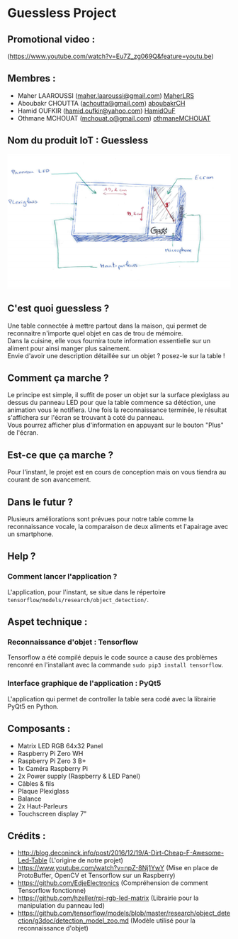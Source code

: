 # **Guessless Project**

## Promotional video :
(https://www.youtube.com/watch?v=Eu7Z_zg069Q&feature=youtu.be)

## Membres :
* Maher LAAROUSSI (maher.laaroussi@gmail.com) [MaherLRS](https://github.com/maherlaaroussi "maherlaaroussi")
* Aboubakr CHOUTTA (achoutta@gmail.com)  [aboubakrCH](https://github.com/aboubakrCH "aboubakrCH")
* Hamid OUFKIR (hamid.oufkir@yahoo.com) [HamidOuF](https://github.com/HamidOuF "HamidOuF")
* Othmane MCHOUAT (mchouat.o@gmail.com)  [othmaneMCHOUAT](https://github.com/othmaneMCHOUAT "othmaneMCHOUAT")


## Nom du produit IoT : Guessless

![alt text](https://github.com/institut-galilee/guessless/blob/master/docs/Design.png)

## C'est quoi guessless ?

Une table connectée à mettre partout dans la maison, qui permet de reconnaitre n'importe quel objet en cas de trou de mémoire.  
Dans la cuisine, elle vous fournira toute information essentielle sur un aliment pour ainsi manger plus sainement.  
Envie d'avoir une description détaillée sur un objet ? posez-le sur la table !

## Comment ça marche ?

Le principe est simple, il suffit de poser un objet sur la surface plexiglass au dessus du panneau LED pour que la table commence sa détéction, une animation vous le notifiera. Une fois la reconnaissance terminée, le résultat s'affichera sur l'écran se trouvant à coté du panneau.  
Vous pourrez afficher plus d'information en appuyant sur le bouton "Plus" de l'écran.


## Est-ce que ça marche ?

Pour l'instant, le projet est en cours de conception mais on vous tiendra au courant de son avancement.

## Dans le futur ?

Plusieurs améliorations sont prévues pour notre table comme la reconnaissance vocale, la comparaison de deux aliments et l'apairage avec un smartphone.


## Help ?
### Comment lancer l'application ?
L'application, pour l'instant, se situe dans le répertoire `tensorflow/models/research/object_detection/`.


## Aspet technique :

### Reconnaissance d'objet : Tensorflow
Tensorflow a été compilé depuis le code source a cause des problèmes renconré en l'installant avec la commande `sudo pip3 install tensorflow`.  

### Interface graphique de l'application : PyQt5
L'application qui permet de controller la table sera codé avec la librairie PyQt5 en Python.


## Composants :

* Matrix LED RGB 64x32 Panel
* Raspberry Pi Zero WH
* Raspberry Pi Zero 3 B+
* 1x Caméra Raspberry Pi
* 2x Power supply (Raspberry & LED Panel)
* Câbles & fils
* Plaque Plexiglass
* Balance
* 2x Haut-Parleurs
* Touchscreen display 7"

## Crédits :
* http://blog.deconinck.info/post/2016/12/19/A-Dirt-Cheap-F-Awesome-Led-Table (L'origine de notre projet)
* https://www.youtube.com/watch?v=npZ-8Nj1YwY (Mise en place de ProtoBuffer, OpenCV et Tensorflow sur un Raspberry)
* https://github.com/EdjeElectronics (Compréhension de comment Tensorflow fonctionne)
* https://github.com/hzeller/rpi-rgb-led-matrix (Librairie pour la manipulation du panneau led)
* https://github.com/tensorflow/models/blob/master/research/object_detection/g3doc/detection_model_zoo.md (Modèle utilisé pour la reconnaissance d'objet)
